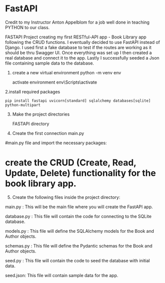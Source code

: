 # FastAPI

 
 Credit to my Instructor Anton Appelblom for a job well done in teaching PYTHON to our class.
 

 FASTAPI Project creating my first RESTful-API app - Book Library app following the CRUD functions.
I eventually decided to use FastAPI instead of Django. I used first a fake database to test if the routes are working as it should be thru Swagger UI. Once everything was set up I then created a real database and connect it to the app. Lastly I successfully seeded a Json file containing sample data to the database. 

1. create a new virtual environment
		python -m venv env

	activate environment
		env\Scripts\activate
		
2.install required packages

	pip install fastapi uvicorn[standard] sqlalchemy databases[sqlite] python-multipart

3. Make the project directories

	FASTAPI directory

4. Create the first connection 
main.py

#main.py file and import the necessary packages:


# create the CRUD (Create, Read, Update, Delete) functionality for the book library app.


5. Create the following files inside the project directory:

main.py
: This will be the main file where you will create the FastAPI app.

database.py
: This file will contain the code for connecting to the SQLite database.

models.py
: This file will define the SQLAlchemy models for the Book and Author objects.

schemas.py
: This file will define the Pydantic schemas for the Book and Author objects.

seed.py
: This file will contain the code to seed the database with initial data.

seed.json: This file will contain sample data for the app.
